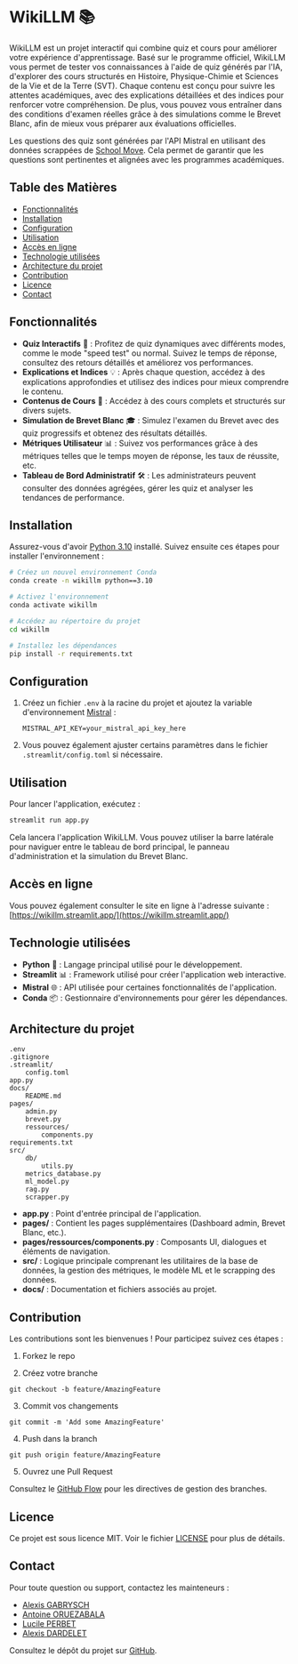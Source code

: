 # WikiLLM 📚


WikiLLM est un projet interactif qui combine quiz et cours pour améliorer votre expérience d'apprentissage. Basé sur le programme officiel, WikiLLM vous permet de tester vos connaissances à l'aide de quiz générés par l'IA, d'explorer des cours structurés en Histoire, Physique-Chimie et Sciences de la Vie et de la Terre (SVT). Chaque contenu est conçu pour suivre les attentes académiques, avec des explications détaillées et des indices pour renforcer votre compréhension. De plus, vous pouvez vous entraîner dans des conditions d'examen réelles grâce à des simulations comme le Brevet Blanc, afin de mieux vous préparer aux évaluations officielles.

Les questions des quiz sont générées par l'API Mistral en utilisant des données scrappées de [School Move](https://www.schoolmouv.fr/). Cela permet de garantir que les questions sont pertinentes et alignées avec les programmes académiques.

## Table des Matières
- [Fonctionnalités](#fonctionnalités)
- [Installation](#installation)
- [Configuration](#configuration)
- [Utilisation](#utilisation)
- [Accès en ligne](#accès-en-ligne)
- [Technologie utilisées](#technologie-utilisées)
- [Architecture du projet](#architecture-du-projet)
- [Contribution](#contribution)
- [Licence](#licence)
- [Contact](#contact)

## Fonctionnalités

- **Quiz Interactifs** 📝 : Profitez de quiz dynamiques avec différents modes, comme le mode "speed test" ou normal. Suivez le temps de réponse, consultez des retours détaillés et améliorez vos performances.
- **Explications et Indices** 💡 : Après chaque question, accédez à des explications approfondies et utilisez des indices pour mieux comprendre le contenu.
- **Contenus de Cours** 📖 : Accédez à des cours complets et structurés sur divers sujets.
- **Simulation de Brevet Blanc** 🎓 : Simulez l'examen du Brevet avec des quiz progressifs et obtenez des résultats détaillés.
- **Métriques Utilisateur** 📊 : Suivez vos performances grâce à des métriques telles que le temps moyen de réponse, les taux de réussite, etc.
- **Tableau de Bord Administratif** 🛠️ : Les administrateurs peuvent consulter des données agrégées, gérer les quiz et analyser les tendances de performance.


## Installation

Assurez-vous d'avoir [Python 3.10](https://www.python.org/downloads/release/python-310/) installé. Suivez ensuite ces étapes pour installer l'environnement :

```bash
# Créez un nouvel environnement Conda
conda create -n wikillm python==3.10

# Activez l'environnement
conda activate wikillm

# Accédez au répertoire du projet
cd wikillm

# Installez les dépendances
pip install -r requirements.txt
```

## Configuration


1. Créez un fichier `.env` à la racine du projet et ajoutez la variable d'environnement [Mistral](https://console.mistral.ai/) :

   ```
   MISTRAL_API_KEY=your_mistral_api_key_here
   ```

2. Vous pouvez également ajuster certains paramètres dans le fichier `.streamlit/config.toml` si nécessaire.

## Utilisation

Pour lancer l'application, exécutez :

```bash
streamlit run app.py
```

Cela lancera l'application WikiLLM. Vous pouvez utiliser la barre latérale pour naviguer entre le tableau de bord principal, le panneau d'administration et la simulation du Brevet Blanc.

## Accès en ligne

Vous pouvez également consulter le site en ligne à l'adresse suivante : [https://wikillm.streamlit.app/](https://wikillm.streamlit.app/)

## Technologie utilisées

- **Python** 🐍 : Langage principal utilisé pour le développement.
- **Streamlit** 📊 : Framework utilisé pour créer l'application web interactive.
- **Mistral** 🌐 : API utilisée pour certaines fonctionnalités de l'application.
- **Conda** 📦 : Gestionnaire d'environnements pour gérer les dépendances.


## Architecture du projet

```
.env
.gitignore
.streamlit/
    config.toml
app.py
docs/
    README.md
pages/
    admin.py
    brevet.py
    ressources/
        components.py
requirements.txt
src/
    db/
        utils.py
    metrics_database.py
    ml_model.py
    rag.py
    scrapper.py
```

- **app.py** : Point d'entrée principal de l'application.
- **pages/** : Contient les pages supplémentaires (Dashboard admin, Brevet Blanc, etc.).
- **pages/ressources/components.py** : Composants UI, dialogues et éléments de navigation.
- **src/** : Logique principale comprenant les utilitaires de la base de données, la gestion des métriques, le modèle ML et le scrapping des données.
- **docs/** : Documentation et fichiers associés au projet.

## Contribution

Les contributions sont les bienvenues ! Pour participez suivez ces étapes : 

1. Forkez le repo

2. Créez votre branche
```
git checkout -b feature/AmazingFeature
```
3. Commit vos changements
```
git commit -m 'Add some AmazingFeature'
```
4. Push dans la branch
```
git push origin feature/AmazingFeature
```

5. Ouvrez une Pull Request

Consultez le [GitHub Flow](https://guides.github.com/introduction/flow/) pour les directives de gestion des branches.

## Licence

Ce projet est sous licence MIT. Voir le fichier [LICENSE](LICENSE) pour plus de détails.

## Contact

Pour toute question ou support, contactez les mainteneurs :

- [Alexis GABRYSCH](https://github.com/AlexisGabrysch)
- [Antoine ORUEZABALA](https://github.com/AntoineORUEZABALA)
- [Lucile PERBET](https://github.com/lucilecpp)
- [Alexis DARDELET](https://github.com/AlexisDardelet)

Consultez le dépôt du projet sur [GitHub](https://github.com/AlexisGabrysch/wikillm).